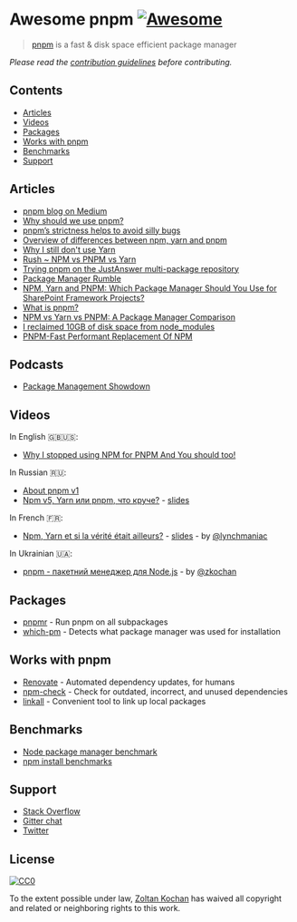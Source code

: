 # Awesome pnpm [![Awesome](https://cdn.rawgit.com/sindresorhus/awesome/d7305f38d29fed78fa85652e3a63e154dd8e8829/media/badge.svg)](https://github.com/sindresorhus/awesome)

> [pnpm](https://pnpm.js.org) is a fast & disk space efficient package manager

*Please read the [contribution guidelines](CONTRIBUTING.md) before contributing.*

## Contents

- [Articles](#articles)
- [Videos](#videos)
- [Packages](#packages)
- [Works with pnpm](#works-with-pnpm)
- [Benchmarks](#benchmarks)
- [Support](#support)

## Articles

- [pnpm blog on Medium](https://medium.com/pnpm)
- [Why should we use pnpm?](https://medium.com/pnpm/why-should-we-use-pnpm-75ca4bfe7d93)
- [pnpm’s strictness helps to avoid silly bugs](https://medium.com/pnpm/pnpms-strictness-helps-to-avoid-silly-bugs-9a15fb306308)
- [Overview of differences between npm, yarn and pnpm](https://hackernoon.com/understanding-differences-between-npm-yarn-and-pnpm-31bb6b0c87b3)
- [Why I still don't use Yarn](https://intoli.com/blog/node-package-manager-benchmarks/)
- [Rush ~ NPM vs PNPM vs Yarn](https://rushjs.io/pages/maintainer/package_managers/)
- [Trying pnpm on the JustAnswer multi-package repository](https://www.justanswer.com/blog/engineering/pnpm-on-justanswer-multi-package-repository)
- [Package Manager Rumble](https://www.telerik.com/blogs/package-manager-rumble)
- [NPM, Yarn and PNPM: Which Package Manager Should You Use for SharePoint Framework Projects?](http://www.andrewconnell.com/blog/npm-yarn-pnpm-which-package-manager-should-you-use-for-sharepoint-framework-projects)
- [What is pnpm?](https://flaviocopes.com/pnpm/)
- [NPM vs Yarn vs PNPM: A Package Manager Comparison](https://smddzcy.com/posts/2019-05-19/npm-vs-yarn-vs-pnpm-package-manager-comparison)
- [I reclaimed 10GB of disk space from node_modules](https://dev.to/irreverentmike/i-reclaimed-10gb-of-disk-space-from-node-modules-oal)
- [PNPM-Fast Performant Replacement Of NPM](https://www.zeptobook.com/pnpm-fast-performant-replacement-of-npm/)

## Podcasts

* [Package Management Showdown](https://anchor.fm/opensourcedeveloperpod/episodes/Package-Management-Showdown-e4fnss)

## Videos

In English :uk::us::

- [Why I stopped using NPM for PNPM And You should too!](https://youtu.be/7L7nBtaGAlM)

In Russian :ru::

- [About pnpm v1](https://www.youtube.com/watch?v=rMb4OHL9tWI&feature=youtu.be&t=2m52s)
- [Npm v5, Yarn или pnpm, что круче?](https://youtu.be/TIeMLwH9SEU) - [slides](http://piterjs.org/events/16/Mike_Bashurov.pdf?utm_source=twitter.com&utm_medium=social&utm_campaign=vystupaet-maykl-bashurov--npm-v5--yarn)

In French :fr::

- [Npm, Yarn et si la vérité était ailleurs?](https://youtu.be/0hq38OWt0EM) - [slides](https://speakerdeck.com/vincent_piard/npm-yarn-et-si-la-verite-etait-ailleurs) - by [@lynchmaniac](https://github.com/lynchmaniac)

In Ukrainian :ukraine::

- [pnpm - пакетний менеджер для Node.js](http://bit.ly/pnpm-pr-ukr-1) - by [@zkochan](https://github.com/zkochan)

## Packages

* [pnpmr](https://github.com/pnpm/pnpmr) - Run pnpm on all subpackages
* [which-pm](https://github.com/zkochan/which-pm) - Detects what package manager was used for installation

## Works with pnpm

* [Renovate](https://renovateapp.com/) - Automated dependency updates, for humans
* [npm-check](https://github.com/dylang/npm-check) - Check for outdated, incorrect, and unused dependencies
* [linkall](https://github.com/paulpflug/linkall) - Convenient tool to link up local packages

## Benchmarks

- [Node package manager benchmark](https://github.com/pnpm/node-package-manager-benchmark)
- [npm install benchmarks](https://github.com/JamieMason/npm-cache-benchmark)

## Support

- [Stack Overflow](https://stackoverflow.com/questions/tagged/pnpm)
- [Gitter chat](https://gitter.im/pnpm/pnpm)
- [Twitter](https://twitter.com/pnpmjs)

## License

[![CC0](http://mirrors.creativecommons.org/presskit/buttons/88x31/svg/cc-zero.svg)](https://creativecommons.org/publicdomain/zero/1.0/)

To the extent possible under law, [Zoltan Kochan](https://www.kochan.io/) has waived all copyright and related or neighboring rights to this work.
